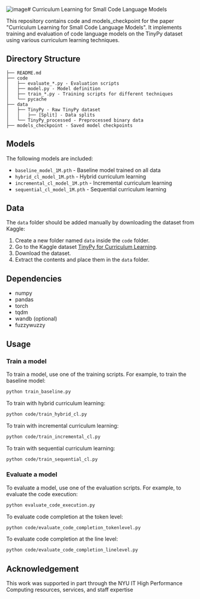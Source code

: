 ![image](https://github.com/user-attachments/assets/8d8833b1-630f-450d-85d5-cd01cbcf3202)# Curriculum Learning for Small Code Language Models

This repository contains code and models_checkpoint for the paper "Curriculum Learning for Small Code Language Models". It implements training and evaluation of code language models on the TinyPy dataset using various curriculum learning techniques.

## Directory Structure

```
├── README.md
├── code
│   ├── evaluate_*.py - Evaluation scripts
│   ├── model.py - Model definition
│   ├── train_*.py - Training scripts for different techniques
│   └── pycache
├── data
│   ├── TinyPy - Raw TinyPy dataset
│   │   ├── [Split] - Data splits
│   └── TinyPy_processed - Preprocessed binary data  
├── models_checkpoint - Saved model checkpoints
```

## Models

The following models are included:

- `baseline_model_1M.pth` - Baseline model trained on all data
- `hybrid_cl_model_1M.pth` - Hybrid curriculum learning 
- `incremental_cl_model_1M.pth` - Incremental curriculum learning
- `sequential_cl_model_1M.pth` - Sequential curriculum learning

## Data

The `data` folder should be added manually by downloading the dataset from Kaggle:

1. Create a new folder named `data` inside the `code` folder.
2. Go to the Kaggle dataset [TinyPy for Curriculum Learning](https://www.kaggle.com/datasets/kamelmohammedyamani/tinypy-for-curriculum-learning).
3. Download the dataset.
5. Extract the contents and place them in the `data` folder.

## Dependencies

- numpy
- pandas 
- torch
- tqdm
- wandb (optional)
- fuzzywuzzy

## Usage

### Train a model

To train a model, use one of the training scripts. For example, to train the baseline model:

```bash
python train_baseline.py
```

To train with hybrid curriculum learning:

```bash
python code/train_hybrid_cl.py
```

To train with incremental curriculum learning:

```bash
python code/train_incremental_cl.py
```

To train with sequential curriculum learning:

```bash
python code/train_sequential_cl.py
```

### Evaluate a model

To evaluate a model, use one of the evaluation scripts. For example, to evaluate the code execution:

```bash
python evaluate_code_execution.py
```

To evaluate code completion at the token level:

```bash
python code/evaluate_code_completion_tokenlevel.py
```

To evaluate code completion at the line level:

```bash
python code/evaluate_code_completion_linelevel.py
```

## Acknowledgement

This work was supported in part through the NYU IT High Performance Computing resources, services, and staff expertise
